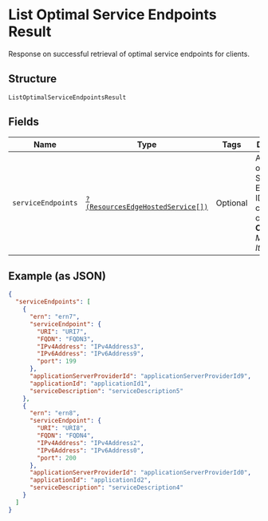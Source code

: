 
# List Optimal Service Endpoints Result

Response on successful retrieval of optimal service endpoints for clients.

## Structure

`ListOptimalServiceEndpointsResult`

## Fields

| Name | Type | Tags | Description | Getter | Setter |
|  --- | --- | --- | --- | --- | --- |
| `serviceEndpoints` | [`?(ResourcesEdgeHostedService[])`](../../doc/models/resources-edge-hosted-service.md) | Optional | An array of optimal Service Endpoint IDs for clients to connect to.<br>**Constraints**: *Maximum Items*: `100` | getServiceEndpoints(): ?array | setServiceEndpoints(?array serviceEndpoints): void |

## Example (as JSON)

```json
{
  "serviceEndpoints": [
    {
      "ern": "ern7",
      "serviceEndpoint": {
        "URI": "URI7",
        "FQDN": "FQDN3",
        "IPv4Address": "IPv4Address3",
        "IPv6Address": "IPv6Address9",
        "port": 199
      },
      "applicationServerProviderId": "applicationServerProviderId9",
      "applicationId": "applicationId1",
      "serviceDescription": "serviceDescription5"
    },
    {
      "ern": "ern8",
      "serviceEndpoint": {
        "URI": "URI8",
        "FQDN": "FQDN4",
        "IPv4Address": "IPv4Address2",
        "IPv6Address": "IPv6Address0",
        "port": 200
      },
      "applicationServerProviderId": "applicationServerProviderId0",
      "applicationId": "applicationId2",
      "serviceDescription": "serviceDescription4"
    }
  ]
}
```

